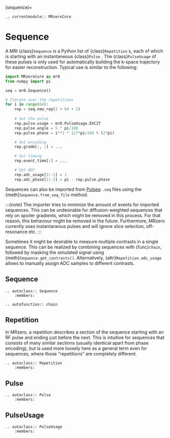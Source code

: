(sequence)=
```{eval-rst}
.. currentmodule:: MRzeroCore
```

# Sequence

A MRI {class}`Sequence` is a Python list of {class}`Repetition` s, each of which is starting with an instantaneous {class}`Pulse` .
The {class}`PulseUsage` of these pulses is only used for automatically building the k-space trajectory for easier reconstruction.
Typical use is similar to the following:

```python
import MRzeroCore as mr0
from numpy import pi

seq = mr0.Sequence()

# Iterate over the repetitions
for i in range(64):
    rep = seq.new_rep(2 + 64 + 2)
    
    # Set the pulse
    rep.pulse.usage = mr0.PulseUsage.EXCIT
    rep.pulse.angle = 5 * pi/180
    rep.pulse.phase = i**2 * 117*pi/180 % (2*pi)

    # Set encoding
    rep.gradm[:, :] = ...

    # Set timing
    rep.event_time[:] = ...

    # Set ADC
    rep.adc_usage[2:-2] = 1
    rep.adc_phase[2:-2] = pi - rep.pulse.phase
```

Sequences can also be imported from [Pulseq](https://pulseq.github.io/) `.seq` files using the {meth}`Sequence.from_seq_file` method.

:::{note}
The importer tries to minimize the amount of events for imported sequences. This can be undesirable for diffusion-weighted sequences that rely on spoiler gradients, which might be removed in this process. For that reason, this behaviour might be removed in the future. Furthermore, MRzero currently uses instantaneous pulses and will ignore slice selection, off-resonance etc.
:::

Sometimes it might be desirable to measure multiple contrasts in a single sequence. This can be realized by combining sequences with {func}`chain`, followed by masking the simulated signal using {meth}`Sequence.get_contrasts()`. Alternatively, {attr}`Repetition.adc_usage` allows to manually assign ADC samples to different contrasts.


## Sequence

```{eval-rst}
.. autoclass:: Sequence
    :members:

.. autofunction:: chain
```


## Repetition

In MRzero, a repetition describes a section of the sequence starting with an RF pulse and ending just before the next. This is intuitive for sequences that consists of many similar sections (usually identical apart from phase encoding), but is used more loosely here as a general term even for sequences, where those "repetitions" are completely different.

```{eval-rst}
.. autoclass:: Repetition
    :members:
```


## Pulse

```{eval-rst}
.. autoclass:: Pulse
    :members:
```


## PulseUsage

```{eval-rst}
.. autoclass:: PulseUsage
    :members:
```
